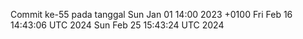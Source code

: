 Commit ke-55 pada tanggal Sun Jan 01 14:00 2023 +0100
Fri Feb 16 14:43:06 UTC 2024
Sun Feb 25 15:43:24 UTC 2024
